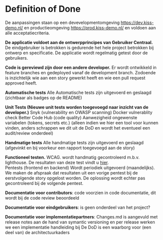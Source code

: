 # Definition of Done

De aanpassingen staan op een devevelopmentomgeving https://dev.kiss-demo.nl/ en productieomgeving https://prod.kiss-demo.nl/ en voldoen aan alle acceptatiecriteria.

**De applicatie voldoet aan de ontwerpprincipes van Gebruiker Centraal.**
De eindgebruiker is betrokken is gedurende het hele project betrokken bij ontwerp en specificatie. De applicatie wordt regelmatig getest door de gebruikers.

**Code is gereviewd zijn door een andere developer.**
Er wordt ontwikkeld in feature branches en gedeployed vanaf de development branch. Zodoende is inzichtelijk wie aan een story gewerkt heeft en wie een pull request approved heeft.

**Automatische tests**
Alle Automatische tests zijn uitgevoerd en geslaagd (zichtbaar als badges op de README)

**Unit Tests (Nieuwe unit tests worden toegevoegd naar inzicht van de developer.)**
Snyk (vulnerability en OWASP scanning)
Docker vulnerablity check
Better  Code Hub (code quality)
Aanwezigheid ongewenste variabelen (tokens, secrets etc.) (alleen indien we hier een tool voor kunnen vinden, anders schrappen we dit uit de DoD en wordt het eventueel een audit/review onderdeel)

**Handmatige tests**
Alle handmatige tests zijn uitgevoerd en geslaagd (afgevinkt en bij voorkeur een rapport toegevoegd aan de story)

**Functioneel testen.**
WCAG. wordt handmatig gecontroleerd m.b.v. lighthouse. De resultaten van deze test vindt u [hier](https://github.com/Klantinteractie-Servicesysteem/.github/blob/main/docs/WCAG-Lighthouse-Report-20221219.pdf).<br />
Pentests (frontend en backend) Wordt periodiek uitgevoerd (maandelijks). We maken de afspraak dat resultaten uit een vorige pentest bij de eerstvolgende story opgelost worden. De oplossing wordt echter pas gecontroleerd bij de volgende pentest.


**Documentatie voor contributors**: code voorzien in code documentatie, dit wordt bij de code review beoordeeld

**Documentatie voor eindgebruikers**: is geen onderdeel van het project?

**Documentatie voor implementatiepartners**: Changes.md is aangevuld met release notes aan de hand van symantic versioning en per release werken we een implementatie handleiding bij
De DoD is een waarborg voor (een deel van) de architectuurkaders
